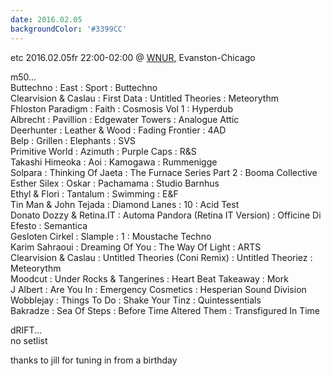```yaml
---
date: 2016.02.05
backgroundColor: '#3399CC'
---
```


etc 2016.02.05fr 22:00-02:00 @ [WNUR](http://www.wnur.org/), Evanston-Chicago  

m50...  
Buttechno : East : Sport : Buttechno  
Clearvision & Caslau : First Data : Untitled Theories : Meteorythm  
Fhloston Paradigm : Faith : Cosmosis Vol 1 : Hyperdub  
Albrecht : Pavillion : Edgewater Towers : Analogue Attic  
Deerhunter : Leather & Wood : Fading Frontier : 4AD  
Belp : Grillen : Elephants : SVS  
Primitive World : Azimuth : Purple Caps : R&S  
Takashi Himeoka : Aoi : Kamogawa : Rummenigge  
Solpara : Thinking Of Jaeta : The Furnace Series Part 2 : Booma Collective  
Esther Silex : Oskar : Pachamama : Studio Barnhus  
Ethyl & Flori : Tantalum : Swimming : E&F  
Tin Man & John Tejada : Diamond Lanes : 10 : Acid Test  
Donato Dozzy & Retina.IT : Automa Pandora (Retina IT Version) : Officine Di Efesto : Semantica  
Gesloten Cirkel : Slample : 1 : Moustache Techno  
Karim Sahraoui : Dreaming Of You : The Way Of Light : ARTS  
Clearvision & Caslau : Untitled Theories (Coni Remix) : Untitled Theoriez : Meteorythm  
Moodcut : Under Rocks & Tangerines : Heart Beat Takeaway : Mork  
J Albert : Are You In : Emergency Cosmetics : Hesperian Sound Division  
Wobblejay : Things To Do : Shake Your Tinz : Quintessentials  
Bakradze : Sea Of Steps : Before Time Altered Them : Transfigured In Time  

dRIFT...  
no setlist  

thanks to jill for tuning in from a birthday